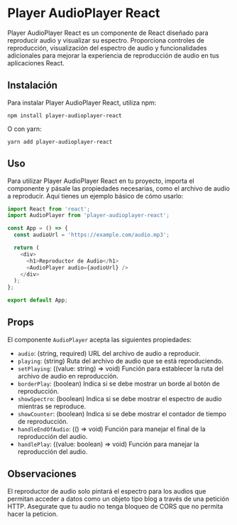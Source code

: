 # Player AudioPlayer React

Player AudioPlayer React es un componente de React diseñado para reproducir audio y visualizar su espectro. Proporciona controles de reproducción, visualización del espectro de audio y funcionalidades adicionales para mejorar la experiencia de reproducción de audio en tus aplicaciones React.

## Instalación

Para instalar Player AudioPlayer React, utiliza npm:

`npm install player-audioplayer-react`

O con yarn:

`yarn add player-audioplayer-react`

## Uso

Para utilizar Player AudioPlayer React en tu proyecto, importa el componente y pásale las propiedades necesarias, como el archivo de audio a reproducir. Aquí tienes un ejemplo básico de cómo usarlo:

```js
import React from 'react';
import AudioPlayer from 'player-audioplayer-react';

const App = () => {
  const audioUrl = 'https://example.com/audio.mp3';

  return (
    <div>
      <h1>Reproductor de Audio</h1>
      <AudioPlayer audio={audioUrl} />
    </div>
  );
};

export default App;
```

## Props

El componente `AudioPlayer` acepta las siguientes propiedades:

- `audio`: (string, required) URL del archivo de audio a reproducir.
- `playing`: (string) Ruta del archivo de audio que se está reproduciendo.
- `setPlaying`: ((value: string) => void) Función para establecer la ruta del archivo de audio en reproducción.
- `borderPlay`: (boolean) Indica si se debe mostrar un borde al botón de reproducción.
- `showSpectro`: (boolean) Indica si se debe mostrar el espectro de audio mientras se reproduce.
- `showCounter`: (boolean) Indica si se debe mostrar el contador de tiempo de reproducción.
- `handleEndOfAudio`: (() => void) Función para manejar el final de la reproducción del audio.
- `handlePlay`: ((value: boolean) => void) Función para manejar la reproducción del audio.

## Observaciones

El reproductor de audio solo pintará el espectro para los audios que permitan acceder a datos como un objeto tipo blog a través de una petición HTTP. Asegurate que tu audio no tenga bloqueo de CORS que no permita hacer la peticion.

